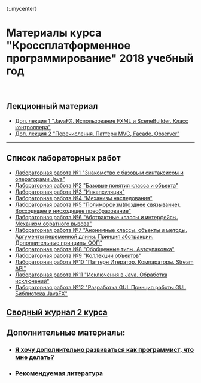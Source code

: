 {:.mycenter}
# Материалы курса "Кроссплатформенное программирование" 2018 учебный год
<br />

## Лекционный материал

* [Доп. лекция 1 "JavaFX. Использование FXML и SceneBuilder. Класс контроллера"](https://goo.gl/udG3Ap)
* [Доп. лекция 2 "Перечисления. Паттерн MVC, Facade, Observer"](https://goo.gl/e5cZhp)

---

## Список лабораторных работ
* [Лабораторная работа №1 "Знакомство с базовым синтаксисом и операторами Java"](https://goo.gl/zuzDMU)
* [Лабораторная работа №2 "Базовые понятия класса и объекта"](https://goo.gl/dTQYB8)
* [Лабораторная работа №3 "Инкапсуляция"](https://goo.gl/jp4PpA)
* [Лабораторная работа №4 "Механизм наследования"](https://goo.gl/ggdbWN)
* [Лабораторная работа №5 "Полиморфизм(позднее связывание). Восходящее и нисходящее преобразование"](https://goo.gl/f4ogr1)
* [Лабораторная работа №6 "Абстрактные классы и интерфейсы. Механизм обратного вызова"](https://goo.gl/oEWXe3)
* [Лабораторная работа №7 "Анонимные классы, объекты и методы. Аргументы переменной длины. Принцип абстракции. Дополнительные принципы ООП"](https://goo.gl/L2AUJy)
* [Лабораторная работа №8 "Обобщенные типы. Автоупаковка"](https://goo.gl/JSd9eU)
* [Лабораторная работа №9 "Коллекции объектов"](https://goo.gl/e7NEvt)
* [Лабораторная работа №10 "Паттерн Итератор. Компараторы. Stream API"](https://goo.gl/vqwsJV)
* [Лабораторная работа №11 "Исключения в Java. Обработка исключений"](https://goo.gl/8NsthX)
* [Лабораторная работа №12 "Разработка GUI. Принцип работы GUI. Библиотека JavaFX"](https://goo.gl/cLzBnG)

## [Сводный журнал 2 курса](https://docs.google.com/spreadsheets/d/1YEzxEtw0ALoCT3ZSDqtHJHYI9fRXYx2SoJRZXcbCL24/edit?usp=sharing)

## Дополнительные материалы:
* ### [Я хочу дополнительно развиваться как программист, что мне делать?](info.md) 
* ### [Рекомендуемая литература](books.md)

<style>
.mycenter {
    text-align:center;
}
</style>
